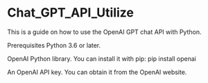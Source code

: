 # Chat_GPT_API_Utilize

This is a guide on how to use the OpenAI GPT chat API with Python.

Prerequisites
Python 3.6 or later.

OpenAI Python library. You can install it with pip:
pip install openai

An OpenAI API key. You can obtain it from the OpenAI website.
